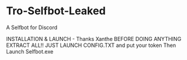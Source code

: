# Tro-Selfbot-Leaked
A Selfbot for Discord






INSTALLATION & LAUNCH - Thanks Xanthe
BEFORE DOING ANYTHING EXTRACT ALL!!
JUST LAUNCH CONFIG.TXT and put your token
Then Launch Selfbot.exe
